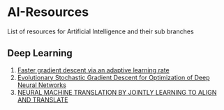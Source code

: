 # AI-Resources
List of resources for Artificial Intelligence and their sub branches

## Deep Learning
1. [Faster gradient descent via an adaptive learning rate](http://www.cs.toronto.edu/~mravox/p4.pdf)
2. [Evolutionary Stochastic Gradient Descent for
Optimization of Deep Neural Networks](https://arxiv.org/pdf/1810.06773.pdf)
3. [NEURAL MACHINE TRANSLATION
BY JOINTLY LEARNING TO ALIGN AND TRANSLATE](https://arxiv.org/pdf/1409.0473.pdf)
